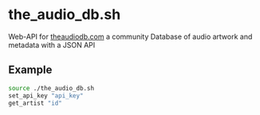# the_audio_db.sh
Web-API for [theaudiodb.com](https://www.theaudiodb.com) a community Database of audio artwork and metadata with a JSON API

## Example
```bash
source ./the_audio_db.sh
set_api_key "api_key"
get_artist "id"
```
